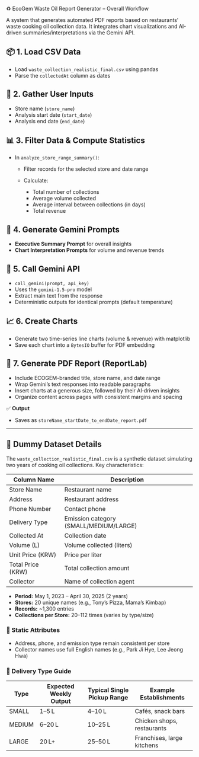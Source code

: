 ♻️ EcoGem Waste Oil Report Generator – Overall Workflow

A system that generates automated PDF reports based on restaurants’ waste cooking oil collection data. It integrates chart visualizations and AI-driven summaries/interpretations via the Gemini API.

## 📦 1. Load CSV Data

* Load `waste_collection_realistic_final.csv` using pandas
* Parse the `collectedAt` column as dates

## 📍 2. Gather User Inputs

* Store name (`store_name`)
* Analysis start date (`start_date`)
* Analysis end date (`end_date`)

## 📊 3. Filter Data & Compute Statistics

* In `analyze_store_range_summary()`:

  * Filter records for the selected store and date range
  * Calculate:

    * Total number of collections
    * Average volume collected
    * Average interval between collections (in days)
    * Total revenue

## 🤖 4. Generate Gemini Prompts

* **Executive Summary Prompt** for overall insights
* **Chart Interpretation Prompts** for volume and revenue trends

## 🔑 5. Call Gemini API

* `call_gemini(prompt, api_key)`
* Uses the `gemini-1.5-pro` model
* Extract main text from the response
* Deterministic outputs for identical prompts (default temperature)

## 📈 6. Create Charts

* Generate two time-series line charts (volume & revenue) with matplotlib
* Save each chart into a `BytesIO` buffer for PDF embedding

## 📄 7. Generate PDF Report (ReportLab)

* Include ECOGEM-branded title, store name, and date range
* Wrap Gemini’s text responses into readable paragraphs
* Insert charts at a generous size, followed by their AI‑driven insights
* Organize content across pages with consistent margins and spacing

✅ **Output**

* Saves as `storeName_startDate_to_endDate_report.pdf`

---

## 📂 Dummy Dataset Details

The `waste_collection_realistic_final.csv` is a synthetic dataset simulating two years of cooking oil collections. Key characteristics:

| Column Name       | Description                            |
| ----------------- | -------------------------------------- |
| Store Name        | Restaurant name                        |
| Address           | Restaurant address                     |
| Phone Number      | Contact phone                          |
| Delivery Type     | Emission category (SMALL/MEDIUM/LARGE) |
| Collected At      | Collection date                        |
| Volume (L)        | Volume collected (liters)              |
| Unit Price (KRW)  | Price per liter                        |
| Total Price (KRW) | Total collection amount                |
| Collector         | Name of collection agent               |

* **Period:** May 1, 2023 – April 30, 2025 (2 years)
* **Stores:** 20 unique names (e.g., Tony’s Pizza, Mama’s Kimbap)
* **Records:** \~1,300 entries
* **Collections per Store:** 20–112 times (varies by type/size)

### 📌 Static Attributes

* Address, phone, and emission type remain consistent per store
* Collector names use full English names (e.g., Park Ji Hye, Lee Jeong Hwa)

### 🚚 Delivery Type Guide

| Type   | Expected Weekly Output | Typical Single Pickup Range | Example Establishments     |
| ------ | ---------------------- | --------------------------- | -------------------------- |
| SMALL  | 1–5 L                  | 4–10 L                      | Cafés, snack bars          |
| MEDIUM | 6–20 L                 | 10–25 L                     | Chicken shops, restaurants |
| LARGE  | 20 L+                  | 25–50 L                     | Franchises, large kitchens |
